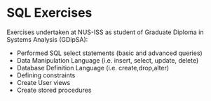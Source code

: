 # SQL Exercises

Exercises undertaken at NUS-ISS as student of Graduate Diploma in Systems Analysis (GDipSA):

- Performed SQL select statements (basic and advanced queries)
- Data Manipulation Language (i.e. insert, select, update, delete)
- Database Definition Language (i.e. create,drop,alter)
- Defining constraints
- Create User views
- Create stored procedures






